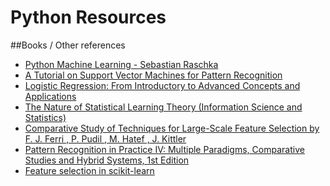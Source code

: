 # Python Resources
##Books / Other references
- [Python Machine Learning - Sebastian Raschka](http://www.amazon.in/Python-Machine-Learning-Sebastian-Raschka-ebook/dp/B00YSILNL0)
- [A Tutorial on Support Vector Machines for Pattern
Recognition](http://research.microsoft.com/pubs/67119/svmtutorial.pdf)
- [Logistic Regression: From Introductory to Advanced Concepts and Applications](http://www.amazon.in/Logistic-Regression-Introductory-Advanced-Applications-ebook/dp/B00YFSD3I4/)
- [The Nature of Statistical Learning Theory (Information Science and Statistics)](http://www.springer.com/us/book/9780387987804)
- [Comparative Study of Techniques for Large-Scale Feature Selection by F. J. Ferri , P. Pudil , M. Hatef , J. Kittler](http://citeseerx.ist.psu.edu/viewdoc/summary?doi=10.1.1.24.4369)
- [Pattern Recognition in Practice IV: Multiple Paradigms, Comparative Studies and Hybrid Systems, 1st Edition](http://store.elsevier.com/Pattern-Recognition-in-Practice-IV-Multiple-Paradigms-Comparative-Studies-and-Hybrid-Systems/isbn-9781483297842/)
- [Feature selection in scikit-learn](http://scikit-learn.org/stable/modules/feature_selection.html)

